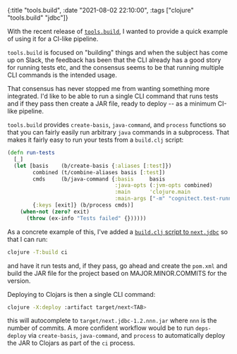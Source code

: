 {:title "tools.build",
 :date "2021-08-02 22:10:00",
 :tags ["clojure" "tools.build" "jdbc"]}

With the recent release of [`tools.build`](https://clojure.org/guides/tools_build),
I wanted to provide a quick example of using it for a CI-like pipeline.

`tools.build` is focused on "building" things and when the subject has come up
on Slack, the feedback has been that the CLI already has a good story for running
tests etc, and the consensus seems to be that running multiple CLI commands is
the intended usage.

That consensus has never stopped me from wanting something more integrated.
I'd like to be able to run a single CLI command that runs tests and if they
pass then create a JAR file, ready to deploy -- as a minimum CI-like pipeline.

`tools.build` provides `create-basis`, `java-command`, and `process` functions
so that you can fairly easily run arbitrary `java` commands in a subprocess.
That makes it fairly easy to run your tests from a `build.clj` script:

```clojure
(defn run-tests
  [_]
  (let [basis    (b/create-basis {:aliases [:test]})
        combined (t/combine-aliases basis [:test])
        cmds     (b/java-command {:basis     basis
                                  :java-opts (:jvm-opts combined)
                                  :main      'clojure.main
                                  :main-args ["-m" "cognitect.test-runner"]})
        {:keys [exit]} (b/process cmds)]
    (when-not (zero? exit)
      (throw (ex-info "Tests failed" {})))))
```

As a concrete example of this, I've added a [`build.clj` script to `next.jdbc`](https://github.com/seancorfield/next-jdbc/blob/develop/build.clj)
so that I can run:

```bash
clojure -T:build ci
```

and have it run tests and, if they pass, go ahead and create the `pom.xml` and
build the JAR file for the project based on MAJOR.MINOR.COMMITS for the version.

Deploying to Clojars is then a single CLI command:

```bash
clojure -X:deploy :artifact target/next<TAB>
```

this will autocomplete to `target/next.jdbc-1.2.nnn.jar` where `nnn` is the number
of commits. A more confident workflow would be to run `deps-deploy` via
`create-basis`, `java-command`, and `process` to automatically deploy the JAR
to Clojars as part of the `ci` process.
